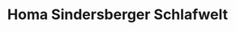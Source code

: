 ---
title: "Homa Sindersberger Schlafwelt"
url: /weiden-i-d-opf/homa-sindersberger-schlafwelt/
shop: Möbel
---